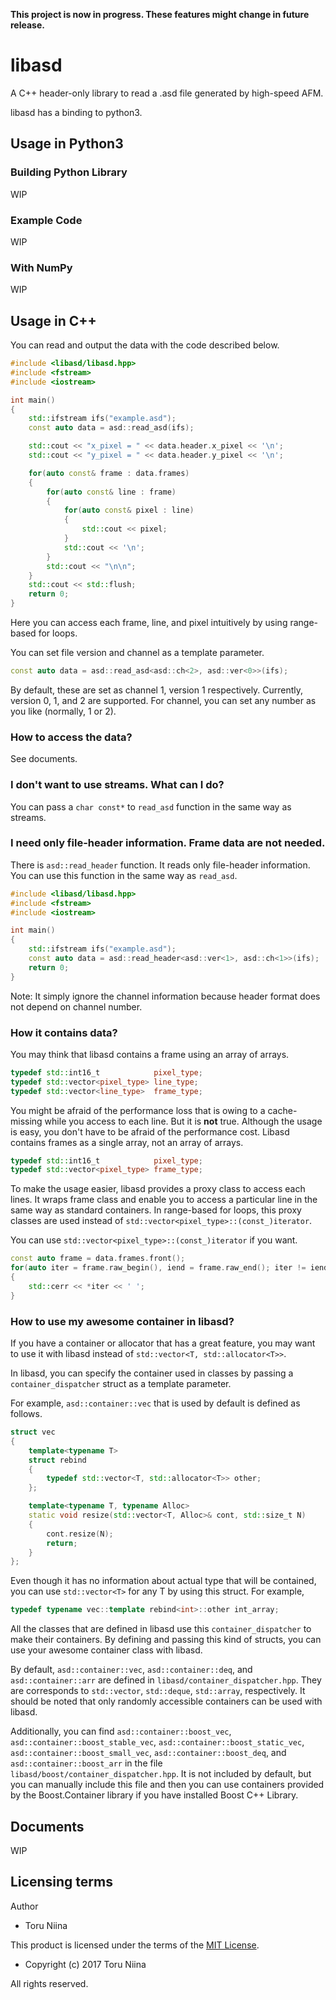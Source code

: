 __This project is now in progress. These features might change in future release.__

# libasd

A C++ header-only library to read a .asd file generated by high-speed AFM.

libasd has a binding to python3.

## Usage in Python3

### Building Python Library

WIP

### Example Code

WIP

### With NumPy

WIP

## Usage in C++

You can read and output the data with the code described below.

```cpp
#include <libasd/libasd.hpp>
#include <fstream>
#include <iostream>

int main()
{
    std::ifstream ifs("example.asd");
    const auto data = asd::read_asd(ifs);

    std::cout << "x_pixel = " << data.header.x_pixel << '\n';
    std::cout << "y_pixel = " << data.header.y_pixel << '\n';

    for(auto const& frame : data.frames)
    {
        for(auto const& line : frame)
        {
            for(auto const& pixel : line)
            {
                std::cout << pixel;
            }
            std::cout << '\n';
        }
        std::cout << "\n\n";
    }
    std::cout << std::flush;
    return 0;
}
```

Here you can access each frame, line, and pixel intuitively by using range-based
for loops.

You can set file version and channel as a template parameter.

```cpp
const auto data = asd::read_asd<asd::ch<2>, asd::ver<0>>(ifs);
```

By default, these are set as channel 1, version 1 respectively.
Currently, version 0, 1, and 2 are supported. For channel, you can set any
number as you like (normally, 1 or 2).

### How to access the data?

See documents.

### I don't want to use streams. What can I do?

You can pass a `char const*` to `read_asd` function in the same way as streams.

### I need only file-header information. Frame data are not needed.

There is `asd::read_header` function. It reads only file-header information.
You can use this function in the same way as `read_asd`.

```cpp
#include <libasd/libasd.hpp>
#include <fstream>
#include <iostream>

int main()
{
    std::ifstream ifs("example.asd");
    const auto data = asd::read_header<asd::ver<1>, asd::ch<1>>(ifs);
    return 0;
}
```

Note: It simply ignore the channel information because header format does not
depend on channel number.

### How it contains data?

You may think that libasd contains a frame using an array of arrays.

```cpp
typedef std::int16_t            pixel_type;
typedef std::vector<pixel_type> line_type;
typedef std::vector<line_type>  frame_type;
```

You might be afraid of the performance loss that is owing to a cache-missing
while you access to each line. But it is __not__ true.
Although the usage is easy, you don't have to be afraid of the performance cost.
Libasd contains frames as a single array, not an array of arrays.

```cpp
typedef std::int16_t            pixel_type;
typedef std::vector<pixel_type> frame_type;
```

To make the usage easier, libasd provides a proxy class to access each lines.
It wraps frame class and enable you to access a particular line in the same way
as standard containers. In range-based for loops, this proxy classes are used
instead of `std::vector<pixel_type>::(const_)iterator`.

You can use `std::vector<pixel_type>::(const_)iterator` if you want.

```cpp
const auto frame = data.frames.front();
for(auto iter = frame.raw_begin(), iend = frame.raw_end(); iter != iend; ++iter)
{
    std::cerr << *iter << ' ';
}
```

### How to use my awesome container in libasd?

If you have a container or allocator that has a great feature,
you may want to use it with libasd instead of `std::vector<T, std::allocator<T>>`.

In libasd, you can specify the container used in classes by passing a
`container_dispatcher` struct as a template parameter.

For example, `asd::container::vec` that is used by default is defined as follows.

```cpp
struct vec
{
    template<typename T>
    struct rebind
    {
        typedef std::vector<T, std::allocator<T>> other;
    };

    template<typename T, typename Alloc>
    static void resize(std::vector<T, Alloc>& cont, std::size_t N)
    {
        cont.resize(N);
        return;
    }
};
```

Even though it has no information about actual type that will be contained,
you can use `std::vector<T>` for any T by using this struct. For example,

```cpp
typedef typename vec::template rebind<int>::other int_array;
```

All the classes that are defined in libasd use this `container_dispatcher`
to make their containers.
By defining and passing this kind of structs, you can use your awesome container
class with libasd.

By default, `asd::container::vec`, `asd::container::deq`, and
`asd::container::arr` are defined in `libasd/container_dispatcher.hpp`.
They are corresponds to `std::vector`, `std::deque`, `std::array`, respectively.
It should be noted that only randomly accessible containers can be used with
libasd.

Additionally, you can find `asd::container::boost_vec`,
`asd::container::boost_stable_vec`, `asd::container::boost_static_vec`,
`asd::container::boost_small_vec`, `asd::container::boost_deq`, and
`asd::container::boost_arr` in the file `libasd/boost/container_dispatcher.hpp`.
It is not included by default, but you can manually include this file and then
you can use containers provided by the Boost.Container library if you have
installed Boost C++ Library.

## Documents

WIP

## Licensing terms

Author
- Toru Niina

This product is licensed under the terms of the [MIT License](LICENSE).

- Copyright (c) 2017 Toru Niina

All rights reserved.
